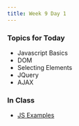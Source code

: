 ```yaml
---
title: Week 9 Day 1
---
```


### Topics for Today
* Javascript Basics
* DOM
* Selecting Elements
* JQuery
* AJAX

### In Class
* [JS Examples](https://github.com/tiy-lv-python-2015-06/javascript-inclass) 
